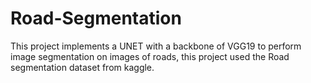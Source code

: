 # Road-Segmentation
This project implements a UNET with a backbone of VGG19 to perform image segmentation on images of roads, this project used the Road segmentation dataset from kaggle.
